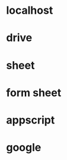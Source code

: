 # localhost
<!-- http://127.0.0.1:5500/feature-google-workspace/form-ckeditor/single_post.html#access_token=ya29.a0AeXRPp7pW2h_K1FThRYGXzsk9QWcjm0yZp8CWENKnIgWL7ep4iPR5Ga9MyY3ldHEdHP1CyoClFx1vx2krBil_u7P0de4mDkDQAAreqM2EoilVkbETBQx6KPMsWXuMXChBf4EYtsh_NEwTADEhgrFcDpXWaOH7d9-ykjbjZiiaCgYKAf0SARISFQHGX2MiB61OUAimQ75wzq9oljne6g0175&token_type=Bearer&expires_in=3599&scope=email%20profile%20https://www.googleapis.com/auth/userinfo.email%20https://www.googleapis.com/auth/userinfo.profile%20openid&authuser=0&prompt=none -->

# drive
<!-- https://drive.google.com/drive/u/0/folders/1CoVVz5rK9WLclh5X-qtBLaR3Nd6BahX6?ths=true -->

# sheet
<!-- https://docs.google.com/spreadsheets/d/1BErwi9YS_LNdyG7mXS29PsHMKOX0QMWbg9F3wk6e69k/edit?gid=1417801050#gid=1417801050 -->

# form sheet
<!-- https://docs.google.com/forms/d/1Y2WnzNn8Vb8QdctXKTCVMw874GtYstSedaQSJtWALF0/edit -->

# appscript
<!-- https://script.google.com/u/0/home/projects/1quLaV5-TssJWFSWgr_xEZ0LvD27jo7ZEDre1ZkluV0FQo8eJOvvGOgac/edit -->

# google
<!-- https://console.cloud.google.com/auth/clients?highlightClient=408628968107-jv7o607eirqnu70iaonu6hicus31c17u.apps.googleusercontent.com&authuser=1&hl=vi&inv=1&invt=AbrRVg&organizationId=0&project=logintocomment -->

<!-- https://developers.google.com/identity/protocols/oauth2/javascript-implicit-flow -->

<!-- https://stackoverflow.com/questions/16501895/how-do-i-get-user-profile-using-google-access-token -->